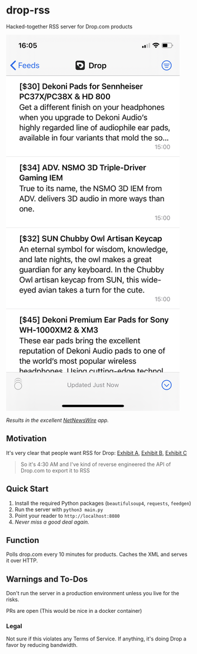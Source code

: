 # drop-rss

Hacked-together RSS server for Drop.com products

![screenshot](screenshot.png)

*Results in the excellent [NetNewsWire](https://github.com/Ranchero-Software/NetNewsWire) app.*

## Motivation

It's very clear that people want RSS for Drop: [Exhibit A](https://drop.com/talk/259/talk/494355), [Exhibit B](https://drop.com/talk/1093/talk/1574182), [Exhibit C](https://drop.com/talk/1093/talk/1574194)

>So it's 4:30 AM and I've kind of reverse engineered the API of Drop.com to export it to RSS

## Quick Start

1. Install the required Python packages (`beautifulsoup4`, `requests`, `feedgen`)
2. Run the server with `python3 main.py`
3. Point your reader to `http://localhost:8080`
4. *Never miss a good deal again.*

## Function

Polls drop.com every 10 minutes for products. Caches the XML and serves it over HTTP.

## Warnings and To-Dos

Don't run the server in a production environment unless you live for the risks.

PRs are open (This would be nice in a docker container)

### Legal

Not sure if this violates any Terms of Service. If anything, it's doing Drop a favor by reducing bandwidth.
